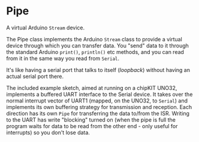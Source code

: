 Pipe
====

A virtual Arduino `Stream` device.

The Pipe class implements the Arduino `Stream` class to provide a virtual
device through which you can transfer data. You "send" data to it through the
standard Arduino `print()`, `println()` etc methods, and you can read from it
in the same way you read from `Serial`.

It's like having a serial port that talks to itself (*loopback*) without having
an actual serial port there.

The included example sketch, aimed at running on a chipKIT UNO32, implements a
buffered UART interface to the Serial device. It takes over the normal interrupt
vector of UART1 (mapped, on the UNO32, to `Serial`) and implements its own buffering
strategy for transmission and reception. Each direction has its own `Pipe` for transferring
the data to/from the ISR. Writing to the UART has write "blocking" turned on (when the pipe
is full the program waits for data to be read from the other end - only useful for
interrupts) so you don't lose data. 
